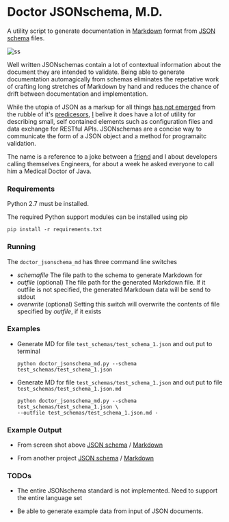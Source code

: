# Doctor JSONschema, M.D.

A utility script to generate documentation in [Markdown](https://daringfireball.net/projects/markdown/syntax) format 
from [JSON schema](http://json-schema.org/) files. 

![ss](docs/media/transform.png)

Well written JSONschemas contain a lot of contextual information about the document they are intended to validate. 
Being able to generate documentation automagically from schemas eliminates the repetative work of crafting
long stretches of Markdown by hand and reduces the chance of drift between documentation and implementation. 

While the utopia of JSON as a markup for all things [has not emerged](http://www.redbook.io/pdf/ch1-background.pdf) from
the rubble of it's [predicesors](http://c2.com/cgi/wiki?XmlSucks), [I](https://github.com/rdpickard) belive it does
have a lot of utility for describing small, self contained elements such as configuration files and data exchange for 
RESTful APIs. JSONschemas are a concise way to communicate the form of a JSON object and a method for programaitc
validation. 

The name is a reference to a joke between a [friend](https://github.com/timmattison) and I about developers calling 
themselves Engineers, for about a week he asked everyone to call him a Medical Doctor of Java. 

### Requirements
Python 2.7 must be installed.

The required Python support modules can be installed using pip

```
pip install -r requirements.txt
```

### Running
The ```doctor_jsonschema_md``` has three command line switches

+ _schemafile_ The file path to the schema to generate Markdown for
+ _outfile_ (optional) The file path for the generated Markdown file. If it outfile is not specified, the generated 
Markdown data will be send to stdout
+ _overwrite_ (optional) Setting this switch will overwrite the contents of file specified by _outfile_, if it exists

### Examples

+ Generate MD for file ```test_schemas/test_schema_1.json``` and out put to terminal 

	```
	python doctor_jsonschema_md.py --schema test_schemas/test_schema_1.json
	```

+ Generate MD for file ```test_schemas/test_schema_1.json``` and out put to file  
```test_schemas/test_schema_1.json.md ```

	```
	python doctor_jsonschema_md.py --schema test_schemas/test_schema_1.json \
	--outfile test_schemas/test_schema_1.json.md -
	```
	
### Example Output

+ From screen shot above [JSON schema](test_schemas/test_schema_1.json) / [Markdown](test_schemas/test_schema_1.json.md)

+ From another project [JSON schema](test_schemas/test_schema_2.json) / [Markdown](test_schemas/test_schema_2.json.md)

### TODOs

+ The entire JSONschema standard is not implemented. Need to support the entire language set

+ Be able to generate example data from input of JSON documents. 